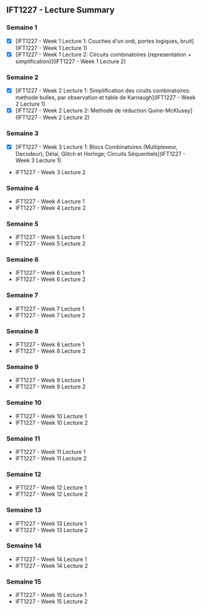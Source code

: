 ## IFT1227 - Lecture Summary

### Semaine 1

- [X] [IFT1227 - Week 1 Lecture 1: Couches d'un ordi, portes logiques, bruit](IFT1227 - Week 1 Lecture 1)
- [X] [IFT1227 - Week 1 Lecture 2: Circuits combinatoires (representation + simplification)](IFT1227 - Week 1 Lecture 2)

### Semaine 2

- [X] [IFT1227 - Week 2 Lecture 1: Simplification des ciruits combinatoires: methode bulles, par observation et table de Karnaugh](IFT1227 - Week 2 Lecture 1)
- [X] [IFT1227 - Week 2 Lecture 2: Methode de réduction Quine-McKlusey](IFT1227 - Week 2 Lecture 2)

### Semaine 3

- [X] [IFT1227 - Week 3 Lecture 1: Blocs Combinatoires (Multiplexeur, Decodeur); Délai, Glitch et Horloge; Circuits Séquentiels](IFT1227 - Week 3 Lecture 1)
- IFT1227 - Week 3 Lecture 2

### Semaine 4

- IFT1227 - Week 4 Lecture 1
- IFT1227 - Week 4 Lecture 2

### Semaine 5

- IFT1227 - Week 5 Lecture 1
- IFT1227 - Week 5 Lecture 2

### Semaine 6

- IFT1227 - Week 6 Lecture 1
- IFT1227 - Week 6 Lecture 2

### Semaine 7

- IFT1227 - Week 7 Lecture 1
- IFT1227 - Week 7 Lecture 2

### Semaine 8

- IFT1227 - Week 8 Lecture 1
- IFT1227 - Week 8 Lecture 2

### Semaine 9

- IFT1227 - Week 9 Lecture 1
- IFT1227 - Week 9 Lecture 2

### Semaine 10

- IFT1227 - Week 10 Lecture 1
- IFT1227 - Week 10 Lecture 2

### Semaine 11

- IFT1227 - Week 11 Lecture 1
- IFT1227 - Week 11 Lecture 2

### Semaine 12

- IFT1227 - Week 12 Lecture 1
- IFT1227 - Week 12 Lecture 2

### Semaine 13

- IFT1227 - Week 13 Lecture 1
- IFT1227 - Week 13 Lecture 2

### Semaine 14

- IFT1227 - Week 14 Lecture 1
- IFT1227 - Week 14 Lecture 2

### Semaine 15

- IFT1227 - Week 15 Lecture 1
- IFT1227 - Week 15 Lecture 2

